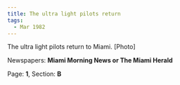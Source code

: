 ```yaml
---  
title: The ultra light pilots return  
tags:  
  - Mar 1982  
---  
```

  
The ultra light pilots return to Miami. [Photo]  
  
Newspapers: **Miami Morning News or The Miami Herald**  
  
Page: **1**, Section: **B** 
